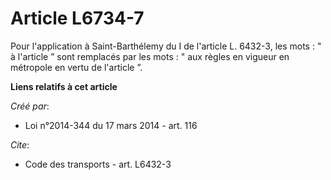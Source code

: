 # Article L6734-7

Pour l'application à Saint-Barthélemy du I de l'article L. 6432-3, les mots : " à l'article ” sont remplacés par les mots : "
aux règles en vigueur en métropole en vertu de l'article ”.

**Liens relatifs à cet article**

_Créé par_:

  - Loi n°2014-344 du 17 mars 2014 - art. 116

_Cite_:

  - Code des transports - art. L6432-3
